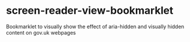 # screen-reader-view-bookmarklet
Bookmarklet to visually show the effect of aria-hidden and visually hidden content on gov.uk webpages
